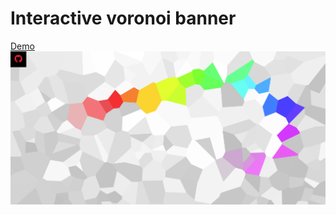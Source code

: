 # Interactive voronoi banner
 [Demo](https://svsem.dev/static/voronoi-banner/)
 ![Screenshot](images/screenshot.png)
